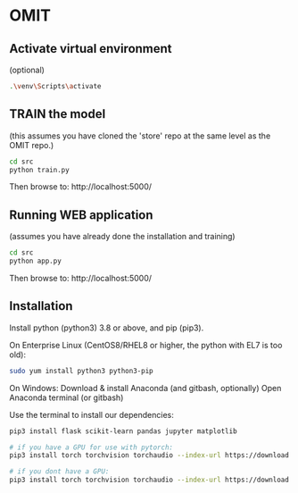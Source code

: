 # OMIT

## Activate virtual environment
(optional)

```bash
.\venv\Scripts\activate
```

## TRAIN the model 
(this assumes you have cloned the 'store' repo at the same level as the OMIT repo.)

```bash
cd src
python train.py
```

Then browse to: http://localhost:5000/


## Running WEB application 
(assumes you have already done the installation and training)

```bash
cd src
python app.py
```

Then browse to: http://localhost:5000/

## Installation
Install python (python3) 3.8 or above, and pip (pip3).

On Enterprise Linux (CentOS8/RHEL8 or higher, the python with EL7 is too old):
```bash
sudo yum install python3 python3-pip
```

On Windows:
Download & install Anaconda (and gitbash, optionally)
Open Anaconda terminal (or gitbash)

Use the terminal to install our dependencies:

```bash
pip3 install flask scikit-learn pandas jupyter matplotlib

# if you have a GPU for use with pytorch:
pip3 install torch torchvision torchaudio --index-url https://download.pytorch.org/whl/cu118

# if you dont have a GPU:
pip3 install torch torchvision torchaudio --index-url https://download.pytorch.org/whl/cpu
```
